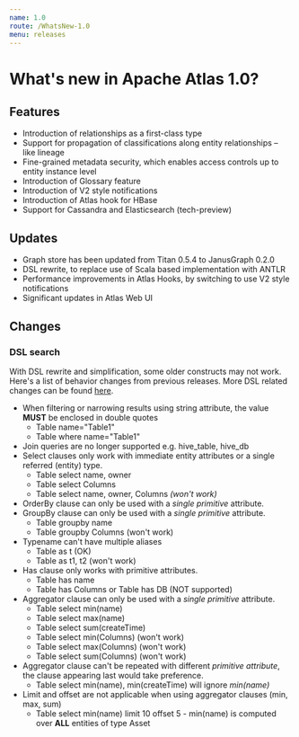 ```yaml
---
name: 1.0
route: /WhatsNew-1.0
menu: releases 
--- 
```

  
# What's new in Apache Atlas 1.0?

## Features

* Introduction of relationships as a first-class type
* Support for propagation of classifications along entity relationships – like lineage
* Fine-grained metadata security, which enables access controls up to entity instance level
* Introduction of Glossary feature
* Introduction of V2 style notifications
* Introduction of Atlas hook for HBase
* Support for Cassandra and Elasticsearch (tech-preview)
    
## Updates

* Graph store has been updated from Titan 0.5.4 to JanusGraph 0.2.0
* DSL rewrite, to replace use of Scala based implementation with ANTLR
* Performance improvements in Atlas Hooks, by switching to use V2 style notifications
* Significant updates in Atlas Web UI

## Changes

### DSL search

With DSL rewrite and simplification, some older constructs may not work. Here's a list of behavior changes from previous
releases. More DSL related changes can be found [here](Search-Advanced.html).

   * When filtering or narrowing results using string attribute, the value **MUST** be enclosed in double quotes
      * Table name="Table1"
      * Table where name="Table1"
   * Join queries are no longer supported e.g. hive_table, hive_db 
   * Select clauses only work with immediate entity attributes or a single referred (entity) type.
      * Table select name, owner
      * Table select Columns 
      * Table select name, owner, Columns _*(won't work)*_
   * OrderBy clause can only be used with a _*single primitive*_ attribute.
   * GroupBy clause can only be used with a _*single primitive*_ attribute.
      * Table groupby name
      * Table groupby Columns (won't work)
   * Typename can't have multiple aliases
      * Table as t (OK)
      * Table as t1, t2 (won't work)
  * Has clause only works with primitive attributes.
     * Table has name
      * Table has Columns or Table has DB (NOT supported)
  * Aggregator clause can only be used with a _*single primitive*_ attribute.
      * Table select min(name)
      * Table select max(name)
      * Table select sum(createTime)
      * Table select min(Columns) (won't work)
      * Table select max(Columns) (won't work)
      * Table select sum(Columns) (won't work)
  * Aggregator clause can't be repeated with different _*primitive attribute*_, the clause appearing last would take preference.
      * Table select min(name), min(createTime) will ignore _*min(name)*_
  * Limit and offset are not applicable when using aggregator clauses (min, max, sum)
      *  Table select min(name) limit 10 offset 5 - min(name) is computed over **ALL** entities of type Asset